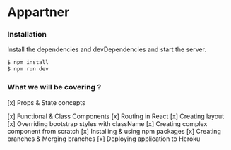 # Appartner

### Installation

Install the dependencies and devDependencies and start the server.

```sh
$ npm install
$ npm run dev
```

###  What we will be covering ?

[x] Props & State concepts

[x] Functional & Class Components
[x] Routing in React
[x] Creating layout
[x] Overriding bootstrap styles with className
[x] Creating complex component from scratch
[x] Installing & using npm packages
[x] Creating branches & Merging branches
[x] Deploying application to Heroku
